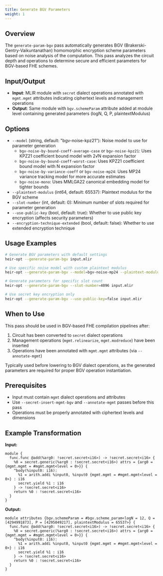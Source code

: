 ```yaml
---
title: Generate BGV Parameters
weight: 1
---
```


## Overview

The `generate-param-bgv` pass automatically generates BGV
(Brakerski-Gentry-Vaikuntanathan) homomorphic encryption scheme parameters based
on noise analysis of the computation. This pass analyzes the circuit depth and
operations to determine secure and efficient parameters for BGV-based FHE
schemes.

## Input/Output

- **Input**: MLIR module with `secret` dialect operations annotated with
  `mgmt.mgmt` attributes indicating ciphertext levels and management operations
- **Output**: Same module with `bgv.schemeParam` attribute added at module level
  containing generated parameters (logN, Q, P, plaintextModulus)

## Options

- `--model` (string, default: "bgv-noise-kpz21"): Noise model to use for
  parameter generation
  - `bgv-noise-by-bound-coeff-average-case` or `bgv-noise-kpz21`: Uses KPZ21
    coefficient bound model with 2√N expansion factor
  - `bgv-noise-by-bound-coeff-worst-case`: Uses KPZ21 coefficient bound model
    with N expansion factor
  - `bgv-noise-by-variance-coeff` or `bgv-noise-mp24`: Uses MP24 variance
    tracking model for more accurate estimates
  - `bgv-noise-mono`: Uses MMLGA22 canonical embedding model for tighter bounds
- `--plaintext-modulus` (int64, default: 65537): Plaintext modulus for the BGV
  scheme
- `--slot-number` (int, default: 0): Minimum number of slots required for
  parameter generation
- `--use-public-key` (bool, default: true): Whether to use public key encryption
  (affects security parameters)
- `--encryption-technique-extended` (bool, default: false): Whether to use
  extended encryption technique

## Usage Examples

```bash
# Generate BGV parameters with default settings
heir-opt --generate-param-bgv input.mlir

# Use specific noise model with custom plaintext modulus
heir-opt --generate-param-bgv --model=bgv-noise-mp24 --plaintext-modulus=1024 input.mlir

# Generate parameters for specific slot count
heir-opt --generate-param-bgv --slot-number=4096 input.mlir

# Use secret key encryption only
heir-opt --generate-param-bgv --use-public-key=false input.mlir
```

## When to Use

This pass should be used in BGV-based FHE compilation pipelines after:

1. Circuit has been converted to `secret` dialect operations
1. Management operations (`mgmt.relinearize`, `mgmt.modreduce`) have been
   inserted
1. Operations have been annotated with `mgmt.mgmt` attributes (via
   `--annotate-mgmt`)

Typically used before lowering to BGV dialect operations, as the generated
parameters are required for proper BGV operation instantiation.

## Prerequisites

- Input must contain `mgmt` dialect operations and attributes
- Use `--secret-insert-mgmt-bgv` and `--annotate-mgmt` passes before this pass
- Operations must be properly annotated with ciphertext levels and dimensions

## Example Transformation

**Input:**

```mlir
module {
  func.func @add(%arg0: !secret.secret<i16>) -> !secret.secret<i16> {
    %0 = secret.generic(%arg0 : !secret.secret<i16>) attrs = {arg0 = {mgmt.mgmt = #mgmt.mgmt<level = 0>}} {
    ^body(%input0: i16):
      %1 = arith.addi %input0, %input0 {mgmt.mgmt = #mgmt.mgmt<level = 0>} : i16
      secret.yield %1 : i16
    } -> !secret.secret<i16>
    return %0 : !secret.secret<i16>
  }
}
```

**Output:**

```mlir
module attributes {bgv.schemeParam = #bgv.scheme_param<logN = 12, Q = [4294991873], P = [4295049217], plaintextModulus = 65537>} {
  func.func @add(%arg0: !secret.secret<i16>) -> !secret.secret<i16> {
    %0 = secret.generic(%arg0 : !secret.secret<i16>) attrs = {arg0 = {mgmt.mgmt = #mgmt.mgmt<level = 0>}} {
    ^body(%input0: i16):
      %1 = arith.addi %input0, %input0 {mgmt.mgmt = #mgmt.mgmt<level = 0>} : i16
      secret.yield %1 : i16
    } -> !secret.secret<i16>
    return %0 : !secret.secret<i16>
  }
}
```

